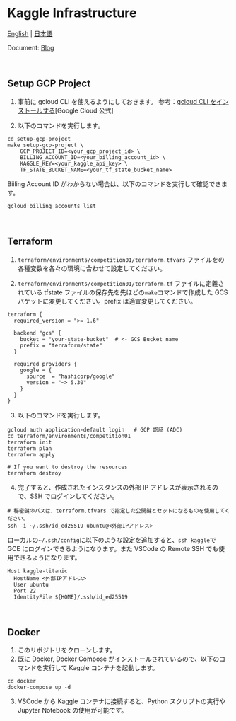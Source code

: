 # Kaggle Infrastructure

[English](../README.md) | [日本語](README.ja.md)

Document: [Blog](https://zenn.dev/takayoshi/articles/002-kaggle-iac)

<br />

## Setup GCP Project

1. 事前に gcloud CLI を使えるようにしておきます。
   参考：[gcloud CLI をインストールする](https://cloud.google.com/sdk/docs/install?hl=ja)[Google Cloud 公式]

2. 以下のコマンドを実行します。

```shell
cd setup-gcp-project
make setup-gcp-project \
    GCP_PROJECT_ID=<your_gcp_project_id> \
    BILLING_ACCOUNT_ID=<your_billing_account_id> \
    KAGGLE_KEY=<your_kaggle_api_key> \
    TF_STATE_BUCKET_NAME=<your_tf_state_bucket_name>
```

Biiling Account ID がわからない場合は、以下のコマンドを実行して確認できます。

```shell
gcloud billing accounts list
```

<br />

## Terraform

1. `terraform/environments/competition01/terraform.tfvars` ファイルをの各種変数を各々の環境に合わせて設定してください。

2. `terraform/environments/competition01/terraform.tf` ファイルに定義されている tfstate ファイルの保存先を先ほどの`make`コマンドで作成した GCS バケットに変更してください。prefix は適宜変更してください。

```hcl
terraform {
  required_version = ">= 1.6"

  backend "gcs" {
    bucket = "your-state-bucket"  # <- GCS Bucket name
    prefix = "terraform/state"
  }

  required_providers {
    google = {
      source  = "hashicorp/google"
      version = "~> 5.30"
    }
  }
}
```

3. 以下のコマンドを実行します。

```shell
gcloud auth application-default login   # GCP 認証 (ADC)
cd terraform/environments/competition01
terraform init
terraform plan
terraform apply

# If you want to destroy the resources
terraform destroy
```

4. 完了すると、作成されたインスタンスの外部 IP アドレスが表示されるので、SSH でログインしてください。

```shell
# 秘密鍵のパスは、terraform.tfvars で指定した公開鍵とセットになるものを使用してください。
ssh -i ~/.ssh/id_ed25519 ubuntu@<外部IPアドレス>
```

ローカルの`~/.ssh/config`に以下のような設定を追加すると、`ssh kaggle`で GCE にログインできるようになります。また VSCode の Remote SSH でも使用できるようになります。

```shell
Host kaggle-titanic
  HostName <外部IPアドレス>
  User ubuntu
  Port 22
  IdentityFile ${HOME}/.ssh/id_ed25519
```

<br />

## Docker

1. このリポジトリをクローンします。
2. 既に Docker, Docker Compose がインストールされているので、以下のコマンドを実行して Kaggle コンテナを起動します。

```shell
cd docker
docker-compose up -d
```

3. VSCode から Kaggle コンテナに接続すると、Python スクリプトの実行や Jupyter Notebook の使用が可能です。
